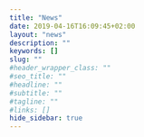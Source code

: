 ```yaml
---
title: "News"
date: 2019-04-16T16:09:45+02:00
layout: "news"
description: ""
keywords: []
slug: ""
#header_wrapper_class: ""
#seo_title: ""
#headline: ""
#subtitle: ""
#tagline: ""
#links: []
hide_sidebar: true
---
```



